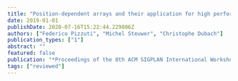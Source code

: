 ```yaml
---
title: "Position-dependent arrays and their application for high performance code generation"
date: 2019-01-01
publishDate: 2020-07-16T15:22:44.229806Z
authors: ["Federico Pizzuti", "Michel Steuwer", "Christophe Dubach"]
publication_types: ["1"]
abstract: ""
featured: false
publication: "*Proceedings of the 8th ACM SIGPLAN International Workshop on Functional High-Performance and Numerical Computing (<span style=\"font-weight:bold\">FHPNC@ICFP</span>)*"
tags: ["reviewed"]
---
```


